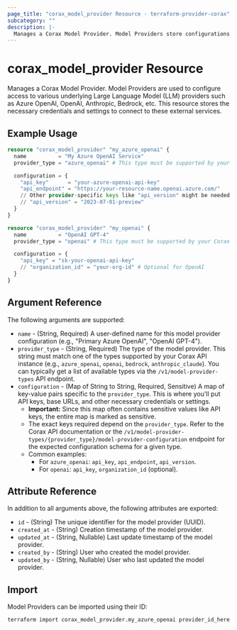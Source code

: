 ```yaml
---
page_title: "corax_model_provider Resource - terraform-provider-corax"
subcategory: ""
description: |-
  Manages a Corax Model Provider. Model Providers store configurations (like API keys and endpoints) for different LLM providers (e.g., Azure OpenAI, OpenAI, Bedrock).
---
```


# corax_model_provider Resource

Manages a Corax Model Provider. Model Providers are used to configure access to various underlying Large Language Model (LLM) providers such as Azure OpenAI, OpenAI, Anthropic, Bedrock, etc. This resource stores the necessary credentials and settings to connect to these external services.

## Example Usage

```terraform
resource "corax_model_provider" "my_azure_openai" {
  name          = "My Azure OpenAI Service"
  provider_type = "azure_openai" # This type must be supported by your Corax API instance

  configuration = {
    "api_key"      = "your-azure-openai-api-key"
    "api_endpoint" = "https://your-resource-name.openai.azure.com/"
    // Other provider-specific keys like "api_version" might be needed
    // "api_version" = "2023-07-01-preview"
  }
}

resource "corax_model_provider" "my_openai" {
  name          = "OpenAI GPT-4"
  provider_type = "openai" # This type must be supported by your Corax API instance

  configuration = {
    "api_key" = "sk-your-openai-api-key"
    // "organization_id" = "your-org-id" # Optional for OpenAI
  }
}
```

## Argument Reference

The following arguments are supported:

- `name` - (String, Required) A user-defined name for this model provider configuration (e.g., "Primary Azure OpenAI", "OpenAI GPT-4").
- `provider_type` - (String, Required) The type of the model provider. This string must match one of the types supported by your Corax API instance (e.g., `azure_openai`, `openai`, `bedrock`, `anthropic_claude`). You can typically get a list of available types via the `/v1/model-provider-types` API endpoint.
- `configuration` - (Map of String to String, Required, Sensitive) A map of key-value pairs specific to the `provider_type`. This is where you'll put API keys, base URLs, and other necessary credentials or settings.
  - **Important:** Since this map often contains sensitive values like API keys, the entire map is marked as sensitive.
  - The exact keys required depend on the `provider_type`. Refer to the Corax API documentation or the `/v1/model-provider-types/{provider_type}/model-provider-configuration` endpoint for the expected configuration schema for a given type.
  - Common examples:
    - For `azure_openai`: `api_key`, `api_endpoint`, `api_version`.
    - For `openai`: `api_key`, `organization_id` (optional).

## Attribute Reference

In addition to all arguments above, the following attributes are exported:

- `id` - (String) The unique identifier for the model provider (UUID).
- `created_at` - (String) Creation timestamp of the model provider.
- `updated_at` - (String, Nullable) Last update timestamp of the model provider.
- `created_by` - (String) User who created the model provider.
- `updated_by` - (String, Nullable) User who last updated the model provider.

## Import

Model Providers can be imported using their ID:

```sh
terraform import corax_model_provider.my_azure_openai provider_id_here
```
